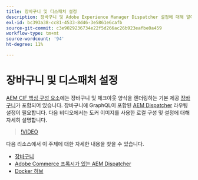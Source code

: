 ```yaml
---
title: 장바구니 및 디스패처 설정
description: 장바구니 및 Adobe Experience Manager Dispatcher 설정에 대해 알아봅니다.
exl-id: bc393a38-cc81-4533-8d46-3e5861e6cafb
source-git-commit: c3e9029236734e22f5d266ac26b923eafbe0a459
workflow-type: tm+mt
source-wordcount: '94'
ht-degree: 11%

---
```


# 장바구니 및 디스패처 설정

[AEM CIF 핵심 구성 요소](https://github.com/adobe/aem-core-cif-components)에는 장바구니 및 체크아웃 양식을 렌더링하는 기본 제공 [장바구니](https://github.com/adobe/aem-core-cif-components/tree/master/ui.apps/src/main/content/jcr_root/apps/core/cif/components/commerce/minicart/v1/minicart)가 포함되어 있습니다. 장바구니에 GraphQL이 포함된 [AEM Dispatcher](https://github.com/adobe/aem-core-cif-components/blob/master/dispatcher) 라우팅 설정이 필요합니다. 다음 비디오에서는 도커 이미지를 사용한 로컬 구성 및 설정에 대해 자세히 설명합니다.

>[!VIDEO](https://video.tv.adobe.com/v/29656/?quality=12)

다음 리소스에서 이 주제에 대한 자세한 내용을 찾을 수 있습니다.

- [장바구니](https://github.com/adobe/aem-core-cif-components/tree/master/ui.apps/src/main/content/jcr_root/apps/core/cif/components/commerce/minicart/v1/minicart)
- [Adobe Commerce 프록시가 있는 AEM Dispatcher](https://github.com/adobe/aem-core-cif-components/tree/master/dispatcher)
- [Docker 허브](https://hub.docker.com/)
